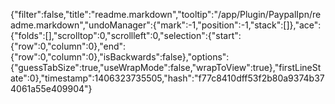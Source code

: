 {"filter":false,"title":"readme.markdown","tooltip":"/app/Plugin/PaypalIpn/readme.markdown","undoManager":{"mark":-1,"position":-1,"stack":[]},"ace":{"folds":[],"scrolltop":0,"scrollleft":0,"selection":{"start":{"row":0,"column":0},"end":{"row":0,"column":0},"isBackwards":false},"options":{"guessTabSize":true,"useWrapMode":false,"wrapToView":true},"firstLineState":0},"timestamp":1406323735505,"hash":"f77c8410dff53f2b80a9374b374061a55e409904"}